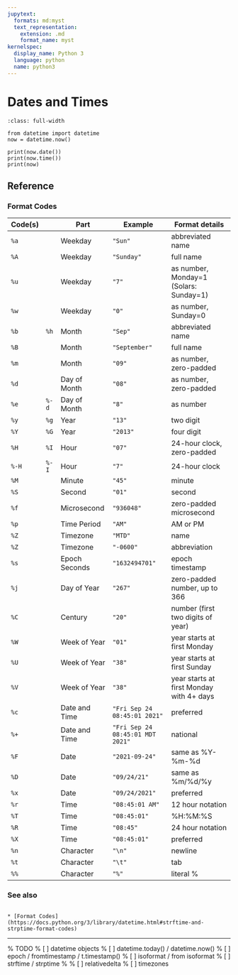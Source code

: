 ```yaml
---
jupytext:
  formats: md:myst
  text_representation:
    extension: .md
    format_name: myst
kernelspec:
  display_name: Python 3
  language: python
  name: python3
---
```


Dates and Times
===============

```{code-cell} python
:class: full-width

from datetime import datetime
now = datetime.now()

print(now.date())
print(now.time())
print(now)
```

Reference
---------

### Format Codes

| Code(s) |        | Part          | Example                          | Format details                              |
|---------|--------|---------------|----------------------------------|---------------------------------------------|
| `%a`    |        | Weekday       | `"Sun"`                          | abbreviated name                            |
| `%A`    |        | Weekday       | `"Sunday"`                       | full name                                   |
| `%u`    |        | Weekday       | `"7"`                            | as number, Monday=1 (Solars: Sunday=1)      |
| `%w`    |        | Weekday       | `"0"`                            | as number, Sunday=0                         |
| `%b`    | `%h`   | Month         | `"Sep"`                          | abbreviated name                            |
| `%B`    |        | Month         | `"September"`                    | full name                                   |
| `%m`    |        | Month         | `"09"`                           | as number, zero-padded                      |
| `%d`    |        | Day of Month  | `"08"`                           | as number, zero-padded                      |
| `%e`    | `%-d`  | Day of Month  | `"8"`                            | as number                                   |
| `%y`    | `%g`   | Year          | `"13"`                           | two digit                                   |
| `%Y`    | `%G`   | Year          | `"2013"`                         | four digit                                  |
| `%H`    | `%I`   | Hour          | `"07"`                           | 24-hour clock, zero-padded                  |
| `%-H`   | `%-I`  | Hour          | `"7"`                            | 24-hour clock                               |
| `%M`    |        | Minute        | `"45"`                           | minute                                      |
| `%S`    |        | Second        | `"01"`                           | second                                      |
| `%f`    |        | Microsecond   | `"936048"`                       | zero-padded microsecond                     |
| `%p`    |        | Time Period   | `"AM"`                           | AM or PM                                    |
| `%Z`    |        | Timezone      | `"MTD"`                          | name                                        |
| `%Z`    |        | Timezone      | `"-0600"`                        | abbreviation                                |
| `%s`    |        | Epoch Seconds | `"1632494701"`                   | epoch timestamp                             |
| `%j`    |        | Day of Year   | `"267"`                          | zero-padded number, up to 366               |
| `%C`    |        | Century       | `"20"`                           | number (first two digits of year)           |
| `%W`    |        | Week of Year  | `"01"`                           | year starts at first Monday                 |
| `%U`    |        | Week of Year  | `"38"`                           | year starts at first Sunday                 |
| `%V`    |        | Week of Year  | `"38"`                           | year starts at first Monday with 4+ days    |
| `%c`    |        | Date and Time | `"Fri Sep 24 08:45:01 2021"`     | preferred                                   |
| `%+`    |        | Date and Time | `"Fri Sep 24 08:45:01 MDT 2021"` | national                                    |
| `%F`    |        | Date          | `"2021-09-24"`                   | same as %Y-%m-%d                            |
| `%D`    |        | Date          | `"09/24/21"`                     | same as %m/%d/%y                            |
| `%x`    |        | Date          | `"09/24/2021"`                   | preferred                                   |
| `%r`    |        | Time          | `"08:45:01 AM"`                  | 12 hour notation                            |
| `%T`    |        | Time          | `"08:45:01"`                     | %H:%M:%S                                    |
| `%R`    |        | Time          | `"08:45"`                        | 24 hour notation                            |
| `%X`    |        | Time          | `"08:45:01"`                     | preferred                                   |
| `%n`    |        | Character     | `"\n"`                           | newline                                     |
| `%t`    |        | Character     | `"\t"`                           | tab                                         |
| `%%`    |        | Character     | `"%"`                            | literal %                                   |

### See also

```{seealso}

* [Format Codes](https://docs.python.org/3/library/datetime.html#strftime-and-strptime-format-codes)

```



----

% TODO
% [ ] datetime objects
% [ ] datetime.today() / datetime.now()
% [ ] epoch / fromtimestamp / t.timestamp()
% [ ] isoformat / from isoformat
% [ ] strftime / strptime
%
% [ ] relativedelta
% [ ] timezones

